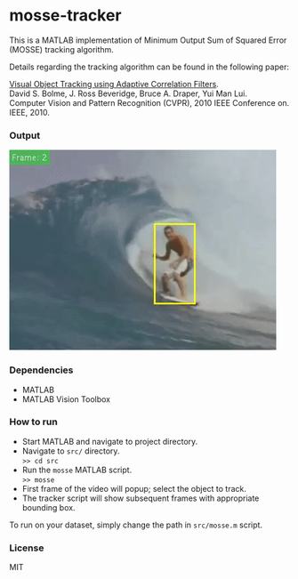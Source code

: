 # mosse-tracker
This is a MATLAB implementation of Minimum Output Sum of Squared Error (MOSSE) tracking algorithm.

Details regarding the tracking algorithm can be found in the following paper:

[Visual Object Tracking using Adaptive Correlation Filters](http://ieeexplore.ieee.org/stamp/stamp.jsp?arnumber=5539960).   
David S. Bolme, J. Ross Beveridge, Bruce A. Draper, Yui Man Lui.   
Computer Vision and Pattern Recognition (CVPR), 2010 IEEE Conference on. IEEE, 2010.


### Output

![Surfer result gif](results/surfer_mosse.gif)

### Dependencies

* MATLAB
* MATLAB Vision Toolbox

### How to run

* Start MATLAB and navigate to project directory.
* Navigate to `src/` directory.   
   `>> cd src`
* Run the `mosse` MATLAB script.   
   `>> mosse`
* First frame of the video will popup; select the object to track.
* The tracker script will show subsequent frames with appropriate bounding box.

To run on your dataset, simply change the path in `src/mosse.m` script.   

### License

MIT









